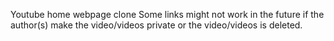 Youtube home webpage clone
Some links might not work in the future if the author(s) make the video/videos private or the video/videos is deleted.

